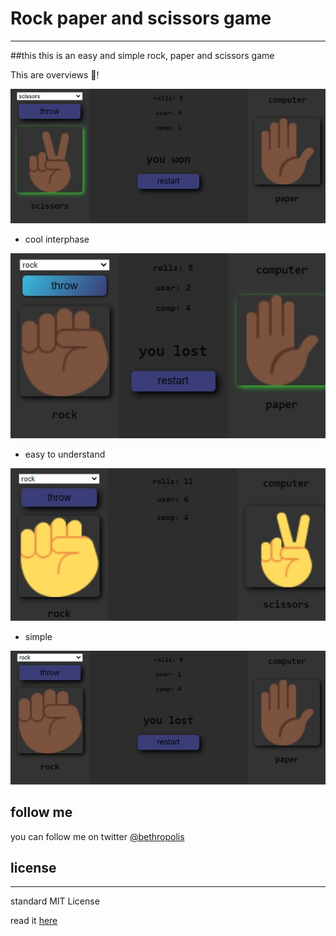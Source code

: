 # Rock paper and scissors game
---
 ##this this is an easy and simple  rock, paper and scissors game

This are overviews 👀!

![](./img/12.jpg)

 + cool interphase

![](./img/24.jpg)

+  easy to understand

 ![](./img/25.jpg)

+ simple

![](./img/26.jpg)



## follow me

you can follow me on twitter [@bethropolis](https://www.twitter.com/bethropolis)



## license
----
standard MIT License

read it [here](./license.md)
